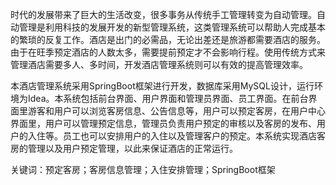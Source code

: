 时代的发展带来了巨大的生活改变，很多事务从传统手工管理转变为自动管理。自动管理是利用科技的发展开发的新型管理系统，这类管理系统可以帮助人完成基本的繁琐的反复工作。酒店是出门的必需品，无论出差还是旅游都需要酒店的服务。由于在旺季预定酒店的人数太多，需要提前预定才不会影响行程。使用传统方式来管理酒店需要多人、多时间，开发酒店管理系统则可以有效的提高管理效率。

本酒店管理系统采用SpringBoot框架进行开发，数据库采用MySQL设计，运行环境为Idea。本系统包括前台界面、用户界面和管理员界面、员工界面。在前台界面里游客和用户可以浏览客房信息、公告信息等，用户可以预定客房，在用户中心界面里，用户可以管理预定信息，管理员负责用户预定的审核以及客房的发布、用户的入住等。员工也可以安排用户的入住以及管理客户的预定。本系统实现酒店客房的管理以及用户预定管理，以此来保证酒店的正常运行。

关键词：预定客房；客房信息管理；入住安排管理；SpringBoot框架
